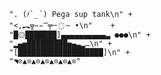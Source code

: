                     ". (҂`_´) Pega sup tank\n" +
                    "<,︻╦̵̵̿╤─ ҉ ~ •\n"    +                                                   
                    "█۞███████]▄▄▄▄▄▄▄▄▄▄▃ ●●●\n" +     
                    "▂▄▅█████████▅▄▃▂…\n" +     
                    "[███████████████████]\n" + 
                    "◥⊙▲⊙▲⊙▲⊙▲⊙▲⊙▲⊙"                          


















